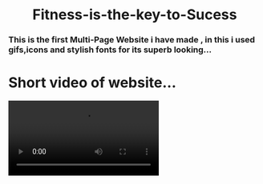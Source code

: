 <h1 align="center"> Fitness-is-the-key-to-Sucess</h1>
<h3 align="left">This is the first Multi-Page Website i have made , in this i used gifs,icons and stylish fonts for its superb looking...</h3>
<h1 align="left">Short video of website...</h1>
<video src="https://user-images.githubusercontent.com/76841209/128588570-1b9cc5e5-0518-4e07-87f1-1d56dfcd824b.mp4"></video>

